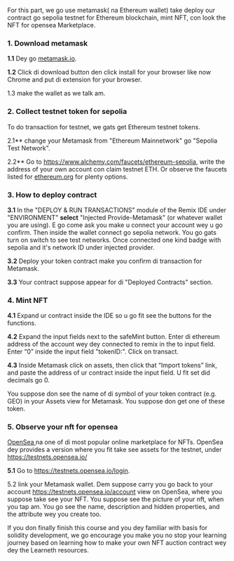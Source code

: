 For this part, we go use metamask( na Ethereum wallet) take deploy our contract go sepolia testnet for Ethereum blockchain, mint NFT, con look the NFT for opensea Marketplace.

### 1. Download metamask

**1.1** Dey go <a href="https://metamask.io/" target="_blank">metamask.io</a>.

**1.2** Click di download button den click install for your browser like now Chrome and put di extension for your browser.

1.3 make the wallet as we talk am.

### 2. Collect testnet token for sepolia

To do transaction for testnet, we gats get Ethereum testnet tokens.

2.1\*\* change your Metamask from "Ethereum Mainnetwork" go "Sepolia Test Network".

2.2\*\* Go to <a href="https://www.alchemy.com/faucets/ethereum-sepolia" 
target="_blank">https://www.alchemy.com/faucets/ethereum-sepolia</a>, write the address of your own account con claim testnet ETH.
Or observe the faucets listed for <a href="https://ethereum.org/en/developers/docs/networks/#testnet-faucets" target="_blank">ethereum.org</a> for plenty options.

### 3. How to deploy contract

**3.1** In the "DEPLOY & RUN TRANSACTIONS" module of the Remix IDE under "ENVIRONMENT" **select** "Injected Provide-Metamask" (or whatever wallet you are using). E go come ask you make u connect your account wey u go confirm. Then inside the wallet connect go sepolia network.  You go gats turn on switch to see test networks. Once connected one kind badge with sepolia and it's network ID under injected provider.

**3.2** Deploy your token contract make you confirm di transaction for Metamask.

**3.3**  Your contract suppose  appear for di "Deployed Contracts" section.

### 4. Mint NFT

**4.1** Expand ur contract inside the IDE so u go fit see the buttons for the functions.

**4.2** Expand the input fields next to the safeMint button. Enter di ethereum address of the account wey dey connected to remix in the to input field. Enter “0” inside the input field "tokenID:". Click on transact.

**4.3** Inside Metamask click on assets, then click that “Import tokens” link, and paste the address of ur contract inside the input field. U fit set did decimals go 0.

You suppose don see the name of di symbol of your token contract (e.g. GEO) in your Assets view for Metamask. You suppose don get one of these token.

### 5. Observe your nft for opensea

<a href="https://opensea.io/" 
target="_blank">OpenSea </a> na one of di most popular online marketplace for NFTs. OpenSea dey provides a version where you fit take see assets for the testnet, under <a href="https://testnets.opensea.io/" 
target="_blank">https://testnets.opensea.io/</a>

**5.1** Go to <a href="https://testnets.opensea.io/login" 
target="_blank">https://testnets.opensea.io/login</a>.

5.2 link your Metamask wallet. Dem suppose carry you go back to your account <a href="https://testnets.opensea.io/account" target="_blank">https://testnets.opensea.io/account</a> view on OpenSea, where you suppose take see your NFT. You suppose see the picture of your nft, when you tap am. You go see the name, description and hidden properties, and the attribute wey you create too.

If you don finally finish this course and you dey familiar with basis for solidity development, we go encourage you make you no stop your learning journey based on learning how to make your own NFT auction contract wey dey the Learneth resources.